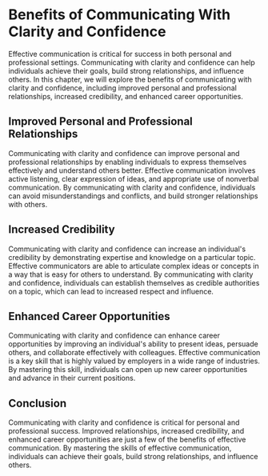 Benefits of Communicating With Clarity and Confidence
==============================================================================

Effective communication is critical for success in both personal and professional settings. Communicating with clarity and confidence can help individuals achieve their goals, build strong relationships, and influence others. In this chapter, we will explore the benefits of communicating with clarity and confidence, including improved personal and professional relationships, increased credibility, and enhanced career opportunities.

Improved Personal and Professional Relationships
------------------------------------------------

Communicating with clarity and confidence can improve personal and professional relationships by enabling individuals to express themselves effectively and understand others better. Effective communication involves active listening, clear expression of ideas, and appropriate use of nonverbal communication. By communicating with clarity and confidence, individuals can avoid misunderstandings and conflicts, and build stronger relationships with others.

Increased Credibility
---------------------

Communicating with clarity and confidence can increase an individual's credibility by demonstrating expertise and knowledge on a particular topic. Effective communicators are able to articulate complex ideas or concepts in a way that is easy for others to understand. By communicating with clarity and confidence, individuals can establish themselves as credible authorities on a topic, which can lead to increased respect and influence.

Enhanced Career Opportunities
-----------------------------

Communicating with clarity and confidence can enhance career opportunities by improving an individual's ability to present ideas, persuade others, and collaborate effectively with colleagues. Effective communication is a key skill that is highly valued by employers in a wide range of industries. By mastering this skill, individuals can open up new career opportunities and advance in their current positions.

Conclusion
----------

Communicating with clarity and confidence is critical for personal and professional success. Improved relationships, increased credibility, and enhanced career opportunities are just a few of the benefits of effective communication. By mastering the skills of effective communication, individuals can achieve their goals, build strong relationships, and influence others.
